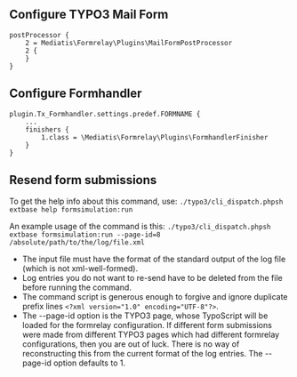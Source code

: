


## Configure TYPO3 Mail Form 
	postProcessor {
		2 = Mediatis\Formrelay\Plugins\MailFormPostProcessor
		2 {
		}
	}


## Configure Formhandler

	plugin.Tx_Formhandler.settings.predef.FORMNAME {
		...
		finishers {
			1.class = \Mediatis\Formrelay\Plugins\FormhandlerFinisher
		}
	}

## Resend form submissions

To get the help info about this command, use:
```./typo3/cli_dispatch.phpsh extbase help formsimulation:run```

An example usage of the command is this:
```./typo3/cli_dispatch.phpsh extbase formsimulation:run --page-id=8 /absolute/path/to/the/log/file.xml```

* The input file must have the format of the standard output of the log file (which is not xml-well-formed).
* Log entries you do not want to re-send have to be deleted from the file before running the command.
* The command script is generous enough to forgive and ignore duplicate prefix lines ```<?xml version="1.0" encoding="UTF-8"?>```.
* The --page-id option is the TYPO3 page, whose TypoScript will be loaded for the formrelay configuration. If different form submissions were made from different TYPO3 pages which had different formrelay configurations, then you are out of luck. There is no way of reconstructing this from the current format of the log entries. The --page-id option defaults to 1.

